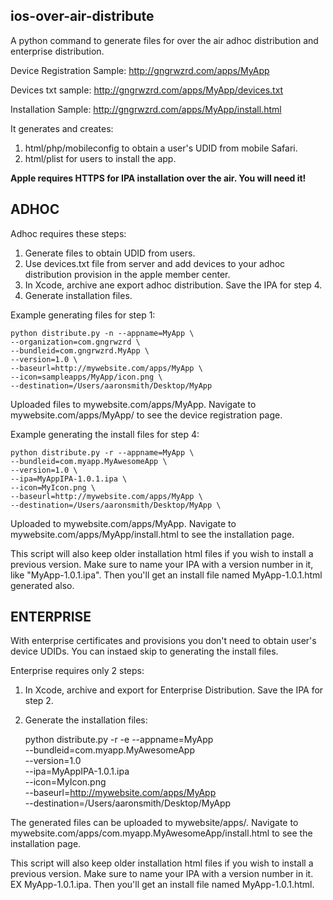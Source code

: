 ## ios-over-air-distribute ##

A python command to generate files for over the air adhoc distribution and enterprise distribution.

Device Registration Sample:
http://gngrwzrd.com/apps/MyApp

Devices txt sample:
http://gngrwzrd.com/apps/MyApp/devices.txt

Installation Sample:
http://gngrwzrd.com/apps/MyApp/install.html

It generates and creates:

1. html/php/mobileconfig to obtain a user's UDID from mobile Safari.
2. html/plist for users to install the app.

**Apple requires HTTPS for IPA installation over the air. You will need it!**

## ADHOC ##

Adhoc requires these steps:

1. Generate files to obtain UDID from users.
2. Use devices.txt file from server and add devices to your adhoc distribution provision in the apple member center.
3. In Xcode, archive ane export adhoc distribution. Save the IPA for step 4.
4. Generate installation files.

Example generating files for step 1:

	python distribute.py -n --appname=MyApp \
	--organization=com.gngrwzrd \
	--bundleid=com.gngrwzrd.MyApp \
	--version=1.0 \
	--baseurl=http://mywebsite.com/apps/MyApp \
	--icon=sampleapps/MyApp/icon.png \
	--destination=/Users/aaronsmith/Desktop/MyApp

Uploaded files to mywebsite.com/apps/MyApp. Navigate to mywebsite.com/apps/MyApp/ to see the device registration page.

Example generating the install files for step 4:

	python distribute.py -r --appname=MyApp \
	--bundleid=com.myapp.MyAwesomeApp \
	--version=1.0 \
	--ipa=MyAppIPA-1.0.1.ipa \
	--icon=MyIcon.png \
	--baseurl=http://mywebsite.com/apps/MyApp \
	--destination=/Users/aaronsmith/Desktop/MyApp \

Uploaded to mywebsite.com/apps/MyApp. Navigate to mywebsite.com/apps/MyApp/install.html to see the installation page.

This script will also keep older installation html files if you wish to install a previous version. Make sure to name your IPA with a version number in it, like "MyApp-1.0.1.ipa". Then you'll get an install file named MyApp-1.0.1.html generated also.

## ENTERPRISE ##

With enterprise certificates and provisions you don't need to obtain user's device UDIDs. You can instaed  skip to generating the install files.

Enterprise requires only 2 steps:

1. In Xcode, archive and export for Enterprise Distribution. Save the IPA for step 2.
2. Generate the installation files:

	python distribute.py -r -e --appname=MyApp \
	--bundleid=com.myapp.MyAwesomeApp \
	--version=1.0 \
	--ipa=MyAppIPA-1.0.1.ipa \
	--icon=MyIcon.png \
	--baseurl=http://mywebsite.com/apps/MyApp \
	--destination=/Users/aaronsmith/Desktop/MyApp

The generated files can be uploaded to mywebsite/apps/. Navigate to mywebsite.com/apps/com.myapp.MyAwesomeApp/install.html to see the installation page.

This script will also keep older installation html files if you wish to install a previous version. Make sure to name your IPA with a version number in it. EX MyApp-1.0.1.ipa. Then you'll get an install file named MyApp-1.0.1.html.
